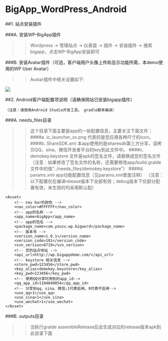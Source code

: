 # BigApp_WordPress_Android

##1. 站点安装插件

###A. 安装WP-BigApp插件
>>Wordpress -> 管理站点 -> 仪表盘 -> 插件 -> 安装插件 -> 搜索bigapp，点击WP-BigApp安装即可

###B. 安装Avatar插件（可选，客户端用户头像上传和显示功能所需，本demo使用的WP User Avatar）
>>Avatar插件中相关设置如下:

![](https://raw.githubusercontent.com/BigAppOS/BigApp_WordPress_Android/master/screenshots/1.png)
      

##2. Android客户端配置项说明（请确保网站已安装bigapp插件）
    
    （注意：请使用Android Studio开发工具， gradle脚本编译）

###A. needs_files目录
>>这个目录下面主要是app的一些配置信息，主要关注下面文件：
####a. ic_launcher_xx.png 代表的是您应用各种尺寸的icon。
####b. ShareSDK.xml 本app使用的是sharesdk第三方分享，请拷贝QQ、sina、微信开发者平台的key到此文件中。
####c. demokey.keystore 文件是apk的签名文件，请替换成您的签名文件
>>（注意：如果修改了签名文件的名称，还需要修改app/build.gralde文件中的值"../needs_files/demokey.keystore"）
####d. params.xml app功能配置信息（见params.xml里面注释）
（注意：以下配置仅在编译release版本下全部有效；debug版本下仅部分配置有效，未生效的均采用默认配）
>>
    <Asset>
        <!-- nav bar的颜色 -->
        <nav_color>#FFFFFF</nav_color>
        <!-- app的名称 -->
        <app_name>bigApp</app_name>
        <!-- app的包名 -->
        <package_name>com.youzu.wp.bigword</package_name>
        <!-- 版本号 -->
        <version_name>1.0.1</version_name>
        <version_code>101</version_code>
        <svn_version>6719</svn_version>
        <!-- 您的站点地址 -->
        <api_url>http://wp.bigappdemo.com/</api_url>
        <!-- keystore 相关信息 -->
        <store_pwd>123456</store_pwd>
        <key_alias>demokey.keystore</key_alias>
        <key_pwd>123456</key_pwd>
        <!-- 使用QQ分享时用到的app_id-->
        <qq_app_id>1104849854</qq_app_id>
        <!-- 分享到qq、sina、微信;1代表启用，0代表不启用-->
        <use_qq>1</use_qq>
        <use_sina>1</use_sina>
        <use_wechat>1</use_wechat>  
    </Asset>
    
###B. outputs目录
>>当执行gralde assembleRelease后会生成对应的release版本apk到此目录下面
